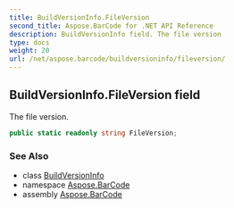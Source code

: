 ```yaml
---
title: BuildVersionInfo.FileVersion
second_title: Aspose.BarCode for .NET API Reference
description: BuildVersionInfo field. The file version
type: docs
weight: 20
url: /net/aspose.barcode/buildversioninfo/fileversion/
---
```

## BuildVersionInfo.FileVersion field

The file version.

```csharp
public static readonly string FileVersion;
```

### See Also

* class [BuildVersionInfo](../)
* namespace [Aspose.BarCode](../../../aspose.barcode/)
* assembly [Aspose.BarCode](../../../)


